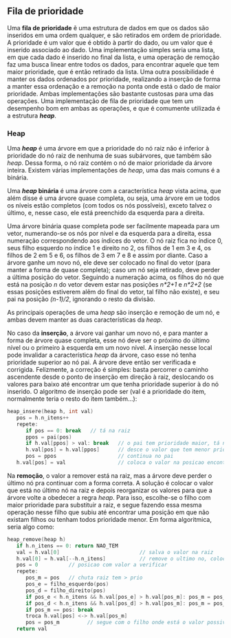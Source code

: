## Fila de prioridade

Uma **fila de prioridade** ẽ uma estrutura de dados em que os dados são inseridos em uma ordem qualquer, e são retirados em ordem de prioridade. 
A prioridade é um valor que é obtido à partir do dado, ou um valor que é inserido associado ao dado.
Uma implementação simples seria uma lista, em que cada dado é inserido no final da lista, e uma operação de remoção faz uma busca linear entre todos os dados, para encontrar aquele que tem maior prioridade, que é então retirado da lista.
Uma outra possibilidade é manter os dados ordenados por prioridade, realizando a inserção de forma a manter essa ordenação e a remoção na ponta onde está o dado de maior prioridade.
Ambas implementações são bastante custosas para uma das operações.
Uma implementação de fila de prioridade que tem um desempenho bom em ambas as operações, e que é comumente utilizada é a estrutura ***heap***.

### Heap

Uma ***heap*** é uma árvore em que a prioridade do nó raiz não é inferior à prioridade do nó raiz de nenhuma de suas subárvores, que também são *heap*.
Dessa forma, o nó raiz contém o nó de maior prioridade da árvore inteira.
Existem várias implementações de *heap*, uma das mais comuns é a binária.

Uma ***heap* binária** é uma árvore com a característica *heap* vista acima, que além disse é uma árvore quase completa, ou seja, uma árvore em ue todos os níveis estão completos (com todos os nós possĩveis), exceto talvez o último, e, nesse caso, ele está preenchido da esquerda para a direita.

Uma árvore binária quase completa pode ser facilmente mapeada para um vetor, numerando-se os nós por nível e da esquerda para a direita, essa numeração correspondendo aos índices do vetor. O nó raiz fica no índice 0, seus filho esquerdo no índice 1 e direito no 2, os filhos de 1 em 3 e 4, os filhos de 2 em 5 e 6, os filhos de 3 em 7 e 8 e assim por diante. Caso a árvore ganhe um novo nó, ele deve ser colocado no final do vetor (para manter a forma de quase completa); caso um nó seja retirado, deve perder a última posição do vetor.
Seguindo a numeração acima, os filhos do nó que está na posição *n* do vetor devem estar nas posições *n\*2+1* e *n\*2+2* (se essas posições estiverem alẽm do final do vetor, tal filho não existe), e seu pai na posição *(n-1)/2*, ignorando o resto da divisão.

As principais operações de uma *heap* são inserção e remoção de um nó, e ambas devem manter as duas características da *heap*.

No caso da **inserção**, a árvore vai ganhar um novo nó, e para manter a forma de árvore quase completa, esse nó deve ser o próximo do último nível ou o primeiro à esquerda em um novo nível. A inserção nesse local pode invalidar a característica *heap* da árvore, caso esse nó tenha prioridade superior ao nó pai. A árvore deve então ser verificada e corrigida. Felizmente, a correção é simples: basta percorrer o caminho ascendente desde o ponto de inserção em direção à raiz, deslocando os valores para baixo até encontrar um que tenha prioridade superior à do nó inserido.
O algoritmo de inserção pode ser (val é a prioridade do item, normalmente teria o resto do item também...):
```c
heap_insere(heap h, int val)
   pos = h.n_itens++
   repete:
      if pos == 0: break   // tá na raiz
      ppos = pai(pos)
      if h.val[ppos] > val: break   // o pai tem prioridade maior, tá no lugar certo
      h.val[pos] = h.val[ppos]      // desce o valor que tem menor prioridade
      pos = ppos                    // continua no pai
   h.val[pos] = val                 // coloca o valor na posicao encontrada
```

Na **remoção**, o valor a remover está na raiz, mas a árvore deve perder o último nó pra continuar com a forma correta. A solução é colocar o valor que está no último nó na raiz e depois reorganizar os valores para que a árvore volte a obedecer a regra *heap*. Para isso, escolhe-se o filho com maior prioridade para substituir a raiz, e segue fazendo essa mesma operação nesse filho que subiu até encontrar uma posição em que não existam filhos ou tenham todos prioridade menor.
Em forma algoritmica, seria algo como:
```c
heap_remove(heap h)
   if h.n_itens == 0: return NAO_TEM
   val = h.val[0]                          // salva o valor na raiz
   h.val[0] = h.val[--h.n_itens]           // remove o ultimo no, coloca o valor dele na raiz
   pos = 0          // posicao com valor a verificar
   repete:
      pos_m = pos   // chuta raiz tem > prio
      pos_e = filho_esquerdo(pos)
      pos_d = filho_direito(pos)
      if pos_e < h.n_itens && h.val[pos_e] > h.val[pos_m]: pos_m = pos_e   // filho esq tem > prio
      if pos_d < h.n_itens && h.val[pos_d] > h.val[pos_m]: pos_m = pos_d   // filho dir tem > prio
      if pos_m == pos: break                                               // pai tem > prio
      troca h.val[pos] <-> h.val[pos_m]
      pos = pos_m         // segue com o filho onde está o valor possivelment mal posicionado
   return val
```
